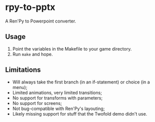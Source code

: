 rpy-to-pptx
===========

A Ren'Py to Powerpoint converter.

Usage
-----
1. Point the variables in the Makefile to your game directory.
2. Run `make` and hope.

Limitations
-----------
* Will always take the first branch (in an if-statement) or choice (in a menu);
* Limited animations, very limited transitions;
* No support for transforms with parameters;
* No support for screens;
* Not bug-compatible with Ren'Py's layouting;
* Likely missing support for stuff that the Twofold demo didn't use.
